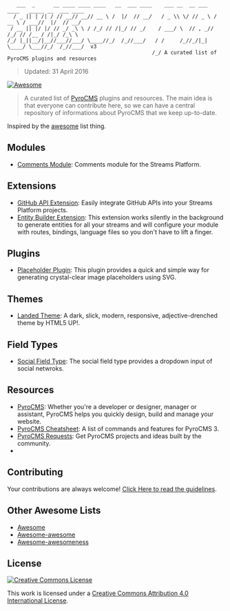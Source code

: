 ```
   ___  _      __ ____ ____ ____   __  ___ ____    ___ __  __ ___   ____   _____ __  ___ ____
  / _ || | /| / // __// __// __ \ /  |/  // __/   / _ \\ \/ // _ \ / __ \ / ___//  |/  // __/
 / __ || |/ |/ // _/ _\ \ / /_/ // /|_/ // _/    / ___/ \  // , _// /_/ // /__ / /|_/ /_\ \  
/_/ |_||__/|__//___//___/ \____//_/  /_//___/   / /     /_//_/|_| \____/ \___//_/  /_//___/  v3
                                               /_/ A curated list of PyroCMS plugins and resources
```
> Updated: 31 April 2016

[![Awesome](https://cdn.rawgit.com/sindresorhus/awesome/d7305f38d29fed78fa85652e3a63e154dd8e8829/media/badge.svg)](https://github.com/sindresorhus/awesome)

> A curated list of [PyroCMS](https://www.pyrocms.com/) plugins and resources. The main idea is that everyone can contribute here, so we can have a central repository of informations about PyroCMS that we keep up-to-date.

Inspired by the [awesome](https://github.com/sindresorhus/awesome) list thing.

## Modules

- [Comments Module](https://github.com/anomalylabs/comments-module): Comments module for the Streams Platform.

## Extensions

- [GitHub API Extension](https://github.com/anomalylabs/github_api-extension): Easily integrate GitHub APIs into your Streams Platform projects.
- [Entity Builder Extension](https://github.com/websemantics/entity_builder-extension): This extension works silently in the background to generate entities for all your streams and will configure your module with routes, bindings, language files so you don't have to lift a finger.

## Plugins
- [Placeholder Plugin](https://github.com/websemantics/placeholder-plugin): This plugin provides a quick and simple way for generating crystal-clear image placeholders using SVG.

## Themes

- [Landed Theme](https://github.com/anomalylabs/landed-theme): A dark, slick, modern, responsive, adjective-drenched theme by HTML5 UP!.

## Field Types
- [Social Field Type](https://github.com/websemantics/social-field_type): The social field type provides a dropdown input of social netwroks.

## Resources

- [PyroCMS](https://www.pyrocms.com): Whether you're a developer or designer, manager or assistant, PyroCMS helps you quickly design, build and manage your website.
- [PyroCMS Cheatsheet](http://websemantics.github.io/pyrocms-cheatsheet/): A list of commands and features for PyroCMS 3.
- [PyroCMS Requests](https://github.com/websemantics/pyrocms-requests/): Get PyroCMS projects and ideas built by the community.
- 

## Contributing

Your contributions are always welcome! [Click Here to read the guidelines](https://github.com/websemantics/awesome-pyrocms/blob/master/contributing.md).

## Other Awesome Lists

* [Awesome](https://github.com/sindresorhus/awesome)
* [Awesome-awesome](https://github.com/emijrp/awesome-awesome)
* [Awesome-awesomeness](https://github.com/bayandin/awesome-awesomeness)

## License

[![Creative Commons License](http://i.creativecommons.org/l/by/4.0/88x31.png)](http://creativecommons.org/licenses/by/4.0/)

This work is licensed under a [Creative Commons Attribution 4.0 International License](http://creativecommons.org/licenses/by/4.0/).

